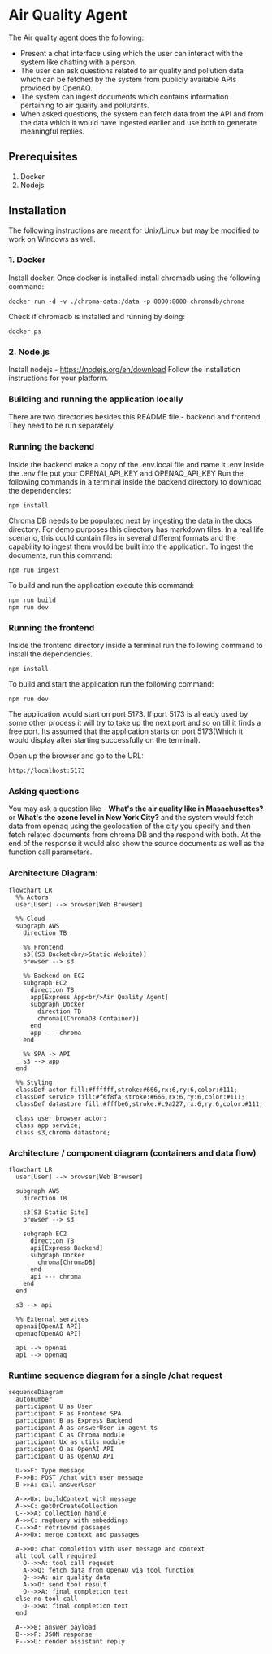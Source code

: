 # Air Quality Agent

The Air quality agent does the following:

* Present a chat interface using which the user can interact with the system like chatting with a person.
* The user can ask questions related to air quality and pollution data which can be fetched by the system from publicly available APIs provided by OpenAQ.
* The system can ingest documents which contains information pertaining to air quality and pollutants.
* When asked questions, the system can fetch data from the API and from the data which it would have ingested earlier and use both to generate meaningful replies.

## Prerequisites

1. Docker
2. Nodejs

## Installation

The following instructions are meant for Unix/Linux but may be modified to work on Windows as well.

### 1. Docker

Install docker. Once docker is installed install chromadb using the following command:

```
docker run -d -v ./chroma-data:/data -p 8000:8000 chromadb/chroma
```

Check if chromadb is installed and running by doing:

```
docker ps
```

### 2. Node.js

Install nodejs - https://nodejs.org/en/download
Follow the installation instructions for your platform.

### Building and running the application locally

There are two directories besides this README file - backend and frontend. They need to be run separately.

### Running the backend

Inside the backend make a copy of the .env.local file and name it .env
Inside the .env file put your OPENAI_API_KEY and OPENAQ_API_KEY
Run the following commands in a terminal inside the backend directory to download the dependencies:

```
npm install
```

Chroma DB needs to be populated next by ingesting the data in the docs directory. For demo purposes this directory has markdown files. In a real life scenario, this could contain files in several different formats and the capability to ingest them would be built into the application. To ingest the documents, run this command:

```
npm run ingest
```

To build and run the application execute this command:

```
npm run build
npm run dev
```

### Running the frontend

Inside the frontend directory inside a terminal run the following command to install the dependencies.

```
npm install
```

To build and start the application run the following command:

```
npm run dev
```

The application would start on port 5173. If port 5173 is already used by some other process it will try to take up the next port and so on till it finds a free port. Its assumed that the application starts on port 5173(Which it would display after starting successfully on the terminal).

Open up the browser and go to the URL:

```
http://localhost:5173
```

### Asking questions

You may ask a question like - **What's the air quality like in Masachusettes?** or **What's the ozone level in New York City?** and the system would fetch data from openaq using the geolocation of the city you specify and then fetch related documents from chroma DB and the respond with both. At the end of the response it would also show the source documents as well as the function call parameters.

### Architecture Diagram:

```mermaid
flowchart LR
  %% Actors
  user[User] --> browser[Web Browser]

  %% Cloud
  subgraph AWS
    direction TB

    %% Frontend
    s3[(S3 Bucket<br/>Static Website)]
    browser --> s3

    %% Backend on EC2
    subgraph EC2
      direction TB
      app[Express App<br/>Air Quality Agent]
      subgraph Docker
        direction TB
        chroma[(ChromaDB Container)]
      end
      app --- chroma
    end

    %% SPA -> API
    s3 --> app
  end

  %% Styling
  classDef actor fill:#ffffff,stroke:#666,rx:6,ry:6,color:#111;
  classDef service fill:#f6f8fa,stroke:#666,rx:6,ry:6,color:#111;
  classDef datastore fill:#fffbe6,stroke:#c9a227,rx:6,ry:6,color:#111;

  class user,browser actor;
  class app service;
  class s3,chroma datastore;
```

### Architecture / component diagram (containers and data flow)

```mermaid
flowchart LR
  user[User] --> browser[Web Browser]

  subgraph AWS
    direction TB

    s3[S3 Static Site]
    browser --> s3

    subgraph EC2
      direction TB
      api[Express Backend]
      subgraph Docker
        chroma[ChromaDB]
      end
      api --- chroma
    end
  end

  s3 --> api

  %% External services
  openai[OpenAI API]
  openaq[OpenAQ API]

  api --> openai
  api --> openaq
```

### Runtime sequence diagram for a single /chat request

```mermaid
sequenceDiagram
  autonumber
  participant U as User
  participant F as Frontend SPA
  participant B as Express Backend
  participant A as answerUser in agent ts
  participant C as Chroma module
  participant Ux as utils module
  participant O as OpenAI API
  participant Q as OpenAQ API

  U->>F: Type message
  F->>B: POST /chat with user message
  B->>A: call answerUser

  A->>Ux: buildContext with message
  A->>C: getOrCreateCollection
  C-->>A: collection handle
  A->>C: ragQuery with embeddings
  C-->>A: retrieved passages
  A->>Ux: merge context and passages

  A->>O: chat completion with user message and context
  alt tool call required
    O-->>A: tool call request
    A->>Q: fetch data from OpenAQ via tool function
    Q-->>A: air quality data
    A->>O: send tool result
    O-->>A: final completion text
  else no tool call
    O-->>A: final completion text
  end

  A-->>B: answer payload
  B-->>F: JSON response
  F-->>U: render assistant reply
```
